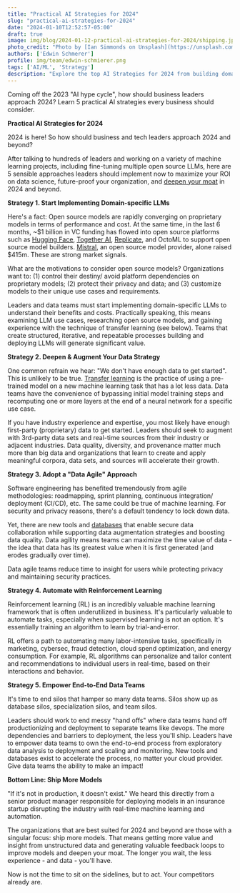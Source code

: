 ```yaml
---
title: "Practical AI Strategies for 2024"
slug: "practical-ai-strategies-for-2024"
date: "2024-01-10T12:52:57-05:00"
draft: true
image: img/blog/2024-01-12-practical-ai-strategies-for-2024/shipping.jpg
photo_credit: "Photo by [Ian Simmonds on Unsplash](https://unsplash.com/@ihs_photo?utm_content=creditCopyText&utm_medium=referral&utm_source=unsplash)"
authors: ['Edwin Schmerer']
profile: img/team/edwin-schmierer.png
tags: ['AI/ML', 'Strategy']
description: "Explore the top AI Strategies for 2024 from building domain-specific LLMs to empowering end-to-end data teams that can get models into production to generate immediate value. "
---
```


Coming off the 2023 "AI hype cycle", how should business leaders approach 2024? Learn 5 practical AI strategies every business should consider.

<!--more-->

**Practical AI Strategies for 2024**

2024 is here! So how should business and tech leaders approach 2024 and beyond?

After talking to hundreds of leaders and working on a variety of machine learning projects, including fine-tuning multiple open source LLMs, here are 5 sensible approaches leaders should implement now to maximize your ROI on data science, future-proof your organization, and [deepen your moat](https://www.youtube.com/watch?v=phdASG6yAsM) in 2024 and beyond.

**Strategy 1. Start Implementing Domain-specific LLMs**

Here's a fact: Open source models are rapidly converging on proprietary models in terms of performance and cost. At the same time, in the last 6 months, ~$1 billion in VC funding has flowed into open source platforms such as [Hugging Face](https://techcrunch.com/2023/08/24/hugging-face-raises-235m-from-investors-including-salesforce-and-nvidia/), [Together AI](https://siliconangle.com/2023/11/29/another-generative-ai-startup-together-ai-secures-millions-series-funding/), [Replicate](https://www.forbes.com/sites/rashishrivastava/2023/12/05/replicate-raises-40-million-for-its-library-of-open-source-ai-models/?sh=46fdb03d3eee), and OctoML to support open source model builders. [Mistral](https://www.nytimes.com/2023/12/10/technology/mistral-ai-funding.html), an open source model provider, alone raised $415m. These are strong market signals.

What are the motivations to consider open source models? Organizations want to: (1) control their destiny/ avoid platform dependencies on proprietary models; (2) protect their privacy and data; and (3) customize models to their unique use cases and requirements.

Leaders and data teams must start implementing domain-specific LLMs to understand their benefits and costs. Practically speaking, this means examining LLM use cases, researching open source models, and gaining experience with the technique of transfer learning (see below). Teams that create structured, iterative, and repeatable processes building and deploying LLMs will generate significant value.

**Strategy 2. Deepen & Augment Your Data Strategy**

One common refrain we hear: "We don't have enough data to get started". This is unlikely to be true. [Transfer learning](https://www.youtube.com/watch?v=LauDmOwqhus) is the practice of using a pre-trained model on a new machine learning task that has a lot less data. Data teams have the convenience of bypassing initial model training steps and recomputing one or more layers at the end of a neural network for a specific use case.

If you have industry experience and expertise, you most likely have enough first-party (proprietary) data to get started. Leaders should seek to augment with 3rd-party data sets and real-time sources from their industry or adjacent industries. Data quality, diversity, and provenance matter much more than big data and organizations that learn to create and apply meaningful corpora, data sets, and sources will accelerate their growth.

**Strategy 3. Adopt a "Data Agile" Approach**

Software engineering has benefited tremendously from agile methodologies: roadmapping, sprint planning, continuous integration/ deployment (CI/CD), etc. The same could be true of machine learning. For security and privacy reasons, there's a default tendency to lock down data.

Yet, there are new tools and [databases](https://rotational.io/ensign/) that enable secure data collaboration while supporting data augmentation strategies and boosting data quality. Data agility means teams can maximize the time value of data - the idea that data has its greatest value when it is first generated (and erodes gradually over time).

Data agile teams reduce time to insight for users while protecting privacy and maintaining security practices.

**Strategy 4. Automate with Reinforcement Learning**

Reinforcement learning (RL) is an incredibly valuable machine learning framework that is often underutilized in business. It's particularly valuable to automate tasks, especially when supervised learning is not an option. It's essentially training an algorithm to learn by trial-and-error.

RL offers a path to automating many labor-intensive tasks, specifically in marketing, cybersec, fraud detection, cloud spend optimization, and energy consumption. For example, RL algorithms can personalize and tailor content and recommendations to individual users in real-time, based on their interactions and behavior.

**Strategy 5. Empower End-to-End Data Teams**

It's time to end silos that hamper so many data teams. Silos show up as database silos, specialization silos, and team silos.

Leaders should work to end messy "hand offs" where data teams hand off productionizing and deployment to separate teams like devops. The more dependencies and barriers to deployment, the less you'll ship. Leaders have to empower data teams to own the end-to-end process from exploratory data analysis to deployment and scaling and monitoring. New tools and databases exist to accelerate the process, no matter your cloud provider. Give data teams the ability to make an impact!

**Bottom Line: Ship More Models**

"If it's not in production, it doesn't exist." We heard this directly from a senior product manager responsible for deploying models in an insurance startup disrupting the industry with real-time machine learning and automation.

The organizations that are best suited for 2024 and beyond are those with a singular focus: ship more models. That means getting more value and insight from unstructured data and generating valuable feedback loops to improve models and deepen your moat. The longer you wait, the less experience - and data - you'll have.

Now is not the time to sit on the sidelines, but to act. Your competitors already are.